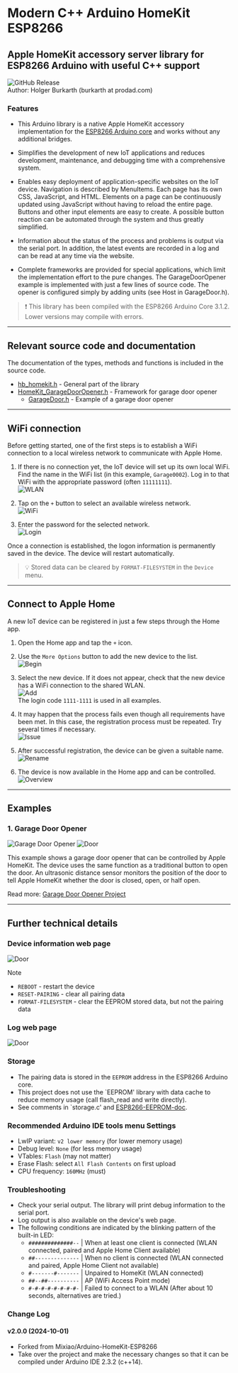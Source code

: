 ﻿# Modern C++ Arduino HomeKit ESP8266

## Apple HomeKit accessory server library for ESP8266 Arduino with useful C++ support

![GitHub Release](https://img.shields.io/github/v/release/HolgerBurkarth/main)  
Author: Holger Burkarth (burkarth at prodad.com)

### Features 

* This Arduino library is a native Apple HomeKit accessory implementation for the
[ESP8266 Arduino core](https://github.com/esp8266/Arduino) and works without any additional bridges.

* Simplifies the development of new IoT applications and reduces development, maintenance, and
debugging time with a comprehensive system.

* Enables easy deployment of application-specific websites on the IoT device. Navigation is
described by MenuItems. Each page has its own CSS, JavaScript, and HTML. Elements on a page
can be continuously updated using JavaScript without having to reload the entire page.
Buttons and other input elements are easy to create. A possible button reaction can be
automated through the system and thus greatly simplified.

* Information about the status of the process and problems is output via the serial port.
In addition, the latest events are recorded in a log and can be read at any time via the website.

* Complete frameworks are provided for special applications, which limit the implementation
effort to the pure changes. The GarageDoorOpener example is implemented with just a few lines
of source code. The opener is configured simply by adding units (see Host in GarageDoor.h).
 
 > :exclamation: This library has been compiled with the ESP8266 Arduino Core 3.1.2.
 Lower versions may compile with errors.

---

## Relevant source code and documentation

The documentation of the types, methods and functions is included in the source code.

- [hb_homekit.h](./src/hb_homekit.h) - General part of the library
- [HomeKit_GarageDoorOpener.h](./src/HomeKit_GarageDoorOpener.h) - Framework for garage door opener
    - [GarageDoor.h](./examples/GarageDoor\GarageDoor.h) - Example of a garage door opener

---

## WiFi connection

Before getting started, one of the first steps is to establish a WiFi connection to
a local wireless network to communicate with Apple Home.

1. If there is no connection yet, the IoT device will set up its own local WiFi.
Find the name in the WiFi list (in this example, `Garage0002`).
Log in to that WiFi with the appropriate password (often `11111111`).  
![WLAN](./media/de-hp-wifi03.jpg)

2. Tap on the `+` button to select an available wireless network.  
![WiFi](./media/en-hp-wifi01.jpg)

3. Enter the password for the selected network.  
![Login](./media/en-hp-wifi02.jpg)

Once a connection is established, the logon information is permanently saved in the device. The device will restart automatically.

> :bulb: Stored data can be cleared by `FORMAT-FILESYSTEM` in the `Device` menu.  

---

## Connect to Apple Home

A new IoT device can be registered in just a few steps through the Home app.

1. Open the Home app and tap the `+` icon.
2. Use the `More Options` button to add the new device to the list.  
![Begin](./media/de-hk-register01.jpg)

3. Select the new device. If it does not appear, check that
the new device has a WiFi connection to the shared WLAN.  
![Add](./media/de-hk-register02.jpg)  
 The login code `1111-1111` is used in all examples.

4. It may happen that the process fails even though all requirements have been met.
In this case, the registration process must be repeated. Try several times if necessary.  
![Issue](./media/de-hk-register03.jpg)

5. After successful registration, the device can be given a suitable name.  
![Rename](./media/de-hk-register04.jpg)

6. The device is now available in the Home app and can be controlled.  
![Overview](./media/de-hk-register05.jpg)

---

## Examples

### 1. Garage Door Opener

![Garage Door Opener](./media/en-hp-garage01.jpg)
![Door](./media/en-hw-garage01.jpg)

This example shows a garage door opener that can be controlled by
Apple HomeKit. The device uses the same function as a traditional
button to open the door. An ultrasonic distance sensor monitors
the position of the door to tell Apple HomeKit whether the door
is closed, open, or half open.

Read more: [Garage Door Opener Project](./examples/GarageDoor/README.md)
  
---

## Further technical details

### Device information web page

![Door](./media/en-hp-device.jpg)

> [!NOTE]
> - `REBOOT` - restart the device
> - `RESET-PAIRING` - clear all pairing data
> - `FORMAT-FILESYSTEM` - clear the EEPROM stored data, but not the pairing data


### Log web page

![Door](./media/en-hp-log.jpg)


### Storage

* The pairing data is stored in the `EEPROM` address in the ESP8266 Arduino core.
* This project does not use the `EEPROM' library with data cache to reduce memory usage (call flash_read and write directly).
* See comments in `storage.c' and [ESP8266-EEPROM-doc](https://arduino-esp8266.readthedocs.io/en/3.1.2/libraries.html#eeprom).

### Recommended Arduino IDE tools menu Settings

* LwIP variant: `v2 lower memory` (for lower memory usage)
* Debug level: `None` (for less memory usage)
* VTables: `Flash` (may not matter)
* Erase Flash: select `All Flash Contents` on first upload
* CPU frequency: `160MHz` (must)

### Troubleshooting

* Check your serial output. The library will print debug information to the serial port.
* Log output is also available on the device's web page.
* The following conditions are indicated by the blinking pattern of the built-in LED:
    * `##############--` | When at least one client is connected (WLAN connected, paired and Apple Home Client available)
    * `##--------------` | When no client is connected (WLAN connected and paired, Apple Home Client not available)
    * `#-------#-------` | Unpaired to HomeKit (WLAN connected)
    * `##--##----------` | AP (WiFi Access Point mode)
    * `#-#-#-#-#-#-#-#-` | Failed to connect to a WLAN (After about 10 seconds, alternatives are tried.)


### Change Log

#### v2.0.0 (2024-10-01)

* Forked from Mixiao/Arduino-HomeKit-ESP8266
* Take over the project and make the necessary changes so that it can be compiled under Arduino IDE 2.3.2 (c++14).

